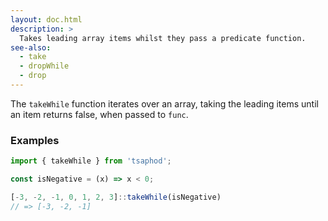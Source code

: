 ```yaml
---
layout: doc.html
description: >
  Takes leading array items whilst they pass a predicate function.
see-also:
  - take
  - dropWhile
  - drop
---
```


The `takeWhile` function iterates over an array, taking the leading items until an item returns false, when passed to `func`.

### Examples

```js
import { takeWhile } from 'tsaphod';

const isNegative = (x) => x < 0;

[-3, -2, -1, 0, 1, 2, 3]::takeWhile(isNegative)
// => [-3, -2, -1]
```
